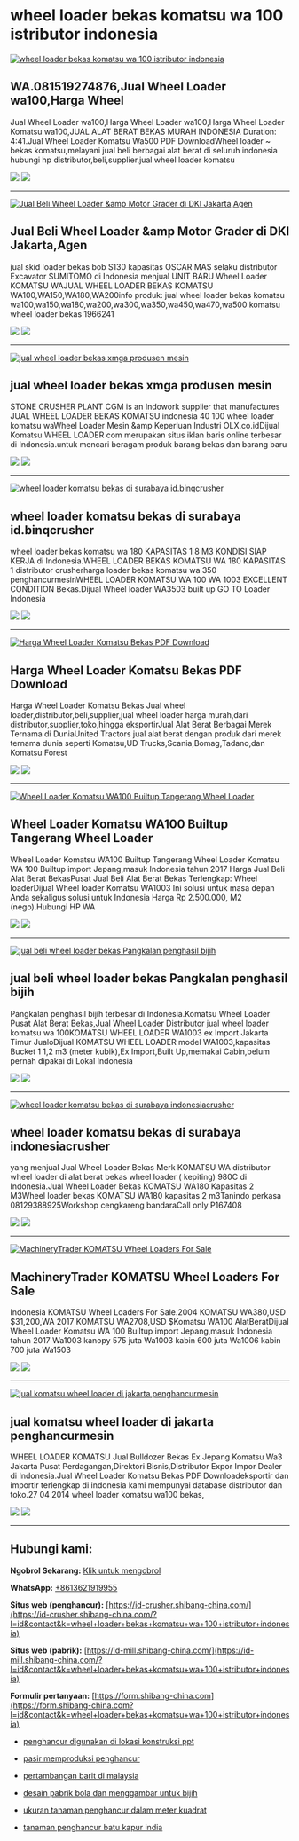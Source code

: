 # wheel loader bekas komatsu wa 100 istributor indonesia

<a href="https://swt.shibang-china.com/?l=id&img&k=wheel+loader+bekas+komatsu+wa+100+istributor+indonesia" target="_blank">![wheel loader bekas komatsu wa 100 istributor indonesia](http://static.shibang-china.com/all-800x300/230.jpg)</a>

## WA.081519274876,Jual Wheel Loader wa100,Harga Wheel
Jual Wheel Loader wa100,Harga Wheel Loader wa100,Harga Wheel Loader Komatsu wa100,JUAL ALAT BERAT BEKAS MURAH INDONESIA Duration: 4:41.Jual Wheel Loader Komatsu Wa500 PDF DownloadWheel loader ~ bekas komatsu,melayani jual beli berbagai alat berat di seluruh indonesia hubungi hp distributor,beli,supplier,jual wheel loader komatsu


<a href="https://whatsapp.shibangsoft.com/WhatsApp.php" target="_blank" title="WhatsApp">![](http://static.shibang-china.com/icon/whatsapp.png)</a> <a href="https://swt.shibang-china.com/?l=id&icon&k=wheel+loader+bekas+komatsu+wa+100+istributor+indonesia" target="_blank">![](http://static.shibang-china.com/icon/chat-id.png)</a>

---

<a href="https://swt.shibang-china.com/?l=id&img&k=wheel+loader+bekas+komatsu+wa+100+istributor+indonesia" target="_blank">![Jual Beli Wheel Loader &amp Motor Grader di DKI Jakarta,Agen](http://static.shibang-china.com/all-800x300/1017.jpg)</a>

## Jual Beli Wheel Loader &amp Motor Grader di DKI Jakarta,Agen
jual skid loader bekas bob S130 kapasitas OSCAR MAS selaku distributor Excavator SUMITOMO di Indonesia menjual UNIT BARU Wheel Loader KOMATSU WAJUAL WHEEL LOADER BEKAS KOMATSU WA100,WA150,WA180,WA200info produk: jual wheel loader bekas komatsu wa100,wa150,wa180,wa200,wa300,wa350,wa450,wa470,wa500 komatsu wheel loader bekas 1966241


<a href="https://whatsapp.shibangsoft.com/WhatsApp.php" target="_blank" title="WhatsApp">![](http://static.shibang-china.com/icon/whatsapp.png)</a> <a href="https://swt.shibang-china.com/?l=id&icon&k=wheel+loader+bekas+komatsu+wa+100+istributor+indonesia" target="_blank">![](http://static.shibang-china.com/icon/chat-id.png)</a>

---

<a href="https://swt.shibang-china.com/?l=id&img&k=wheel+loader+bekas+komatsu+wa+100+istributor+indonesia" target="_blank">![jual wheel loader bekas xmga produsen mesin](http://static.shibang-china.com/all-800x300/229.jpg)</a>

## jual wheel loader bekas xmga produsen mesin
STONE CRUSHER PLANT CGM is an Indowork supplier that manufactures JUAL WHEEL LOADER BEKAS KOMATSU indonesia 40 100 wheel loader komatsu waWheel Loader Mesin &amp Keperluan Industri OLX.co.idDijual Komatsu WHEEL LOADER com merupakan situs iklan baris online terbesar di Indonesia.untuk mencari beragam produk barang bekas dan barang baru


<a href="https://whatsapp.shibangsoft.com/WhatsApp.php" target="_blank" title="WhatsApp">![](http://static.shibang-china.com/icon/whatsapp.png)</a> <a href="https://swt.shibang-china.com/?l=id&icon&k=wheel+loader+bekas+komatsu+wa+100+istributor+indonesia" target="_blank">![](http://static.shibang-china.com/icon/chat-id.png)</a>

---

<a href="https://swt.shibang-china.com/?l=id&img&k=wheel+loader+bekas+komatsu+wa+100+istributor+indonesia" target="_blank">![wheel loader komatsu bekas di surabaya id.binqcrusher](http://static.shibang-china.com/all-800x300/22.jpg)</a>

## wheel loader komatsu bekas di surabaya id.binqcrusher
wheel loader bekas komatsu wa 180 KAPASITAS 1 8 M3 KONDISI SIAP KERJA di Indonesia.WHEEL LOADER BEKAS KOMATSU WA 180 KAPASITAS 1 distributor crusherharga loader bekas komatsu wa 350 penghancurmesinWHEEL LOADER KOMATSU WA 100 WA 1003 EXCELLENT CONDITION Bekas.Dijual Wheel loader WA3503 built up GO TO Loader Indonesia


<a href="https://whatsapp.shibangsoft.com/WhatsApp.php" target="_blank" title="WhatsApp">![](http://static.shibang-china.com/icon/whatsapp.png)</a> <a href="https://swt.shibang-china.com/?l=id&icon&k=wheel+loader+bekas+komatsu+wa+100+istributor+indonesia" target="_blank">![](http://static.shibang-china.com/icon/chat-id.png)</a>

---

<a href="https://swt.shibang-china.com/?l=id&img&k=wheel+loader+bekas+komatsu+wa+100+istributor+indonesia" target="_blank">![Harga Wheel Loader Komatsu Bekas PDF Download](http://static.shibang-china.com/all-800x300/68.jpg)</a>

## Harga Wheel Loader Komatsu Bekas PDF Download
Harga Wheel Loader Komatsu Bekas Jual wheel loader,distributor,beli,supplier,jual wheel loader harga murah,dari distributor,supplier,toko,hingga eksportirJual Alat Berat Berbagai Merek Ternama di DuniaUnited Tractors jual alat berat dengan produk dari merek ternama dunia seperti Komatsu,UD Trucks,Scania,Bomag,Tadano,dan Komatsu Forest


<a href="https://whatsapp.shibangsoft.com/WhatsApp.php" target="_blank" title="WhatsApp">![](http://static.shibang-china.com/icon/whatsapp.png)</a> <a href="https://swt.shibang-china.com/?l=id&icon&k=wheel+loader+bekas+komatsu+wa+100+istributor+indonesia" target="_blank">![](http://static.shibang-china.com/icon/chat-id.png)</a>

---

<a href="https://swt.shibang-china.com/?l=id&img&k=wheel+loader+bekas+komatsu+wa+100+istributor+indonesia" target="_blank">![Wheel Loader Komatsu WA100 Builtup Tangerang Wheel Loader](http://static.shibang-china.com/all-800x300/931.jpg)</a>

## Wheel Loader Komatsu WA100 Builtup Tangerang Wheel Loader
Wheel Loader Komatsu WA100 Builtup Tangerang Wheel Loader Komatsu WA 100 Builtup import Jepang,masuk Indonesia tahun 2017 Harga Jual Beli Alat Berat BekasPusat Jual Beli Alat Berat Bekas Terlengkap: Wheel loaderDijual Wheel loader Komatsu WA1003 Ini solusi untuk masa depan Anda sekaligus solusi untuk Indonesia Harga Rp 2.500.000, M2 (nego).Hubungi HP WA


<a href="https://whatsapp.shibangsoft.com/WhatsApp.php" target="_blank" title="WhatsApp">![](http://static.shibang-china.com/icon/whatsapp.png)</a> <a href="https://swt.shibang-china.com/?l=id&icon&k=wheel+loader+bekas+komatsu+wa+100+istributor+indonesia" target="_blank">![](http://static.shibang-china.com/icon/chat-id.png)</a>

---

<a href="https://swt.shibang-china.com/?l=id&img&k=wheel+loader+bekas+komatsu+wa+100+istributor+indonesia" target="_blank">![jual beli wheel loader bekas Pangkalan penghasil bijih](http://static.shibang-china.com/all-800x300/1229.jpg)</a>

## jual beli wheel loader bekas Pangkalan penghasil bijih
Pangkalan penghasil bijih terbesar di Indonesia.Komatsu Wheel Loader Pusat Alat Berat Bekas,Jual Wheel Loader Distributor jual wheel loader komatsu wa 100KOMATSU WHEEL LOADER WA1003 ex Import Jakarta Timur JualoDijual KOMATSU WHEEL LOADER model WA1003,kapasitas Bucket 1 1,2 m3 (meter kubik),Ex Import,Built Up,memakai Cabin,belum pernah dipakai di Lokal Indonesia


<a href="https://whatsapp.shibangsoft.com/WhatsApp.php" target="_blank" title="WhatsApp">![](http://static.shibang-china.com/icon/whatsapp.png)</a> <a href="https://swt.shibang-china.com/?l=id&icon&k=wheel+loader+bekas+komatsu+wa+100+istributor+indonesia" target="_blank">![](http://static.shibang-china.com/icon/chat-id.png)</a>

---

<a href="https://swt.shibang-china.com/?l=id&img&k=wheel+loader+bekas+komatsu+wa+100+istributor+indonesia" target="_blank">![wheel loader komatsu bekas di surabaya indonesiacrusher](http://static.shibang-china.com/all-800x300/1017.jpg)</a>

## wheel loader komatsu bekas di surabaya indonesiacrusher
yang menjual Jual Wheel Loader Bekas Merk KOMATSU WA distributor wheel loader di alat berat bekas wheel loader ( kepiting) 980C di Indonesia.Jual Wheel Loader Bekas KOMATSU WA180 Kapasitas 2 M3Wheel loader bekas KOMATSU WA180 kapasitas 2 m3Tanindo perkasa 08129388925Workshop cengkareng bandaraCall only P167408


<a href="https://whatsapp.shibangsoft.com/WhatsApp.php" target="_blank" title="WhatsApp">![](http://static.shibang-china.com/icon/whatsapp.png)</a> <a href="https://swt.shibang-china.com/?l=id&icon&k=wheel+loader+bekas+komatsu+wa+100+istributor+indonesia" target="_blank">![](http://static.shibang-china.com/icon/chat-id.png)</a>

---

<a href="https://swt.shibang-china.com/?l=id&img&k=wheel+loader+bekas+komatsu+wa+100+istributor+indonesia" target="_blank">![MachineryTrader KOMATSU Wheel Loaders For Sale](http://static.shibang-china.com/all-800x300/789.jpg)</a>

## MachineryTrader KOMATSU Wheel Loaders For Sale
Indonesia KOMATSU Wheel Loaders For Sale.2004 KOMATSU WA380,USD $31,200,WA 2017 KOMATSU WA2708,USD $Komatsu WA100 AlatBeratDijual Wheel Loader Komatsu WA 100 Builtup import Jepang,masuk Indonesia tahun 2017 Wa1003 kanopy 575 juta Wa1003 kabin 600 juta Wa1006 kabin 700 juta Wa1503


<a href="https://whatsapp.shibangsoft.com/WhatsApp.php" target="_blank" title="WhatsApp">![](http://static.shibang-china.com/icon/whatsapp.png)</a> <a href="https://swt.shibang-china.com/?l=id&icon&k=wheel+loader+bekas+komatsu+wa+100+istributor+indonesia" target="_blank">![](http://static.shibang-china.com/icon/chat-id.png)</a>

---

<a href="https://swt.shibang-china.com/?l=id&img&k=wheel+loader+bekas+komatsu+wa+100+istributor+indonesia" target="_blank">![jual komatsu wheel loader di jakarta penghancurmesin](http://static.shibang-china.com/all-800x300/1106.jpg)</a>

## jual komatsu wheel loader di jakarta penghancurmesin
WHEEL LOADER KOMATSU Jual Bulldozer Bekas Ex Jepang Komatsu Wa3 Jakarta Pusat Perdagangan,Direktori Bisnis,Distributor Expor Impor Dealer di Indonesia.Jual Wheel Loader Komatsu Bekas PDF Downloadeksportir dan importir terlengkap di indonesia kami mempunyai database distributor dan toko.27 04 2014 wheel loader komatsu wa100 bekas,


<a href="https://whatsapp.shibangsoft.com/WhatsApp.php" target="_blank" title="WhatsApp">![](http://static.shibang-china.com/icon/whatsapp.png)</a> <a href="https://swt.shibang-china.com/?l=id&icon&k=wheel+loader+bekas+komatsu+wa+100+istributor+indonesia" target="_blank">![](http://static.shibang-china.com/icon/chat-id.png)</a>

---
## Hubungi kami:

**Ngobrol Sekarang:** [Klik untuk mengobrol](https://swt.shibang-china.com?l=id&contact&k=wheel+loader+bekas+komatsu+wa+100+istributor+indonesia)

**WhatsApp:**  [+8613621919955](https://whatsapp.shibangsoft.com/WhatsApp.php)

**Situs web (penghancur):** [https://id-crusher.shibang-china.com/](https://id-crusher.shibang-china.com/?l=id&contact&k=wheel+loader+bekas+komatsu+wa+100+istributor+indonesia)

**Situs web (pabrik):** [https://id-mill.shibang-china.com/](https://id-mill.shibang-china.com/?l=id&contact&k=wheel+loader+bekas+komatsu+wa+100+istributor+indonesia)

**Formulir pertanyaan:** [https://form.shibang-china.com](https://form.shibang-china.com?l=id&contact&k=wheel+loader+bekas+komatsu+wa+100+istributor+indonesia)

* [penghancur digunakan di lokasi konstruksi ppt](../38/penghancur%20digunakan%20di%20lokasi%20konstruksi%20ppt.md)

* [pasir memproduksi penghancur](../33/pasir%20memproduksi%20penghancur.md)

* [pertambangan barit di malaysia](../33/pertambangan%20barit%20di%20malaysia.md)

* [desain pabrik bola dan menggambar untuk bijih](../39/desain%20pabrik%20bola%20dan%20menggambar%20untuk%20bijih.md)

* [ukuran tanaman penghancur dalam meter kuadrat](../32/ukuran%20tanaman%20penghancur%20dalam%20meter%20kuadrat.md)

* [tanaman penghancur batu kapur india](../38/tanaman%20penghancur%20batu%20kapur%20india.md)